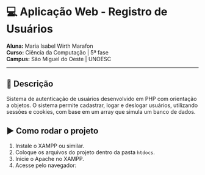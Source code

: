 # 💻 Aplicação Web - Registro de Usuários

**Aluna:** Maria Isabel Wirth Marafon  
**Curso:** Ciência da Computação | 5ª fase  
**Campus:** São Miguel do Oeste | UNOESC  

---

## 📝 Descrição

Sistema de autenticação de usuários desenvolvido em PHP com orientação a objetos.
O sistema permite cadastrar, logar e deslogar usuários, utilizando sessões e cookies, com base em um array que simula um banco de dados.

## ▶️ Como rodar o projeto

1. Instale o XAMPP ou similar.
2. Coloque os arquivos do projeto dentro da pasta `htdocs`.
3. Inicie o Apache no XAMPP.
4. Acesse pelo navegador:


